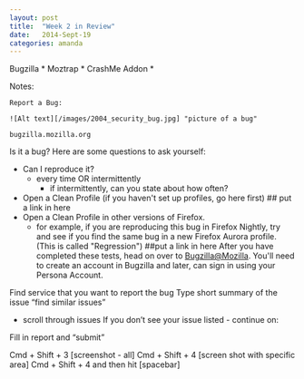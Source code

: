 ```yaml
---
layout: post
title:  "Week 2 in Review"
date:   2014-Sept-19
categories: amanda
---
```


Bugzilla * Moztrap * CrashMe Addon * 

Notes:

	Report a Bug:

	![Alt text][/images/2004_security_bug.jpg] "picture of a bug"

	bugzilla.mozilla.org

Is it a bug?  Here are some questions to ask yourself:
* Can I reproduce it?
	- every time OR intermittently
		- if intermittently, can you state about how often?
* Open a Clean Profile (if you haven't set up profiles, go here first)  ## put a link in here
* Open a Clean Profile in other versions of Firefox.
	- for example, if you are reproducing this bug in Firefox Nightly, try and see if you find the same bug in a new Firefox Aurora profile.  (This is called "Regression") ##put a link in here
After you have completed these tests, head on over to [Bugzilla@Mozilla](https://bugzilla.mozilla.org/).  You'll need to create an account in Bugzilla and later, can sign in using your Persona Account.

Find service that you want to report the bug
Type short summary of the issue
“find similar issues”
- scroll through issues
  If you don’t see your issue listed - continue on:

Fill in report and “submit”

Cmd + Shift + 3  [screenshot - all]
Cmd + Shift + 4 [screen shot with specific area]
Cmd + Shift + 4 and then hit [spacebar]

